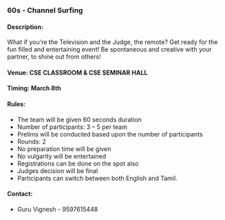### 60s - Channel Surfing

#### <!-- <i class="fas fa-edit"></i> --> Description:
  What if you're the Television and the Judge, the remote? Get ready for the fun filled and entertaining event! Be spontaneous and creative with your partner, to shine out from others!

#### <!-- <i class="fas fa-map-marker-alt"></i> --> Venue: CSE CLASSROOM & CSE SEMINAR HALL 

#### <!-- <i class="far fa-calendar-alt"></i> --> Timing: March 8th

#### Rules:  
  *	The team will be given 60 seconds duration
  *	Number of participants: 3 – 5 per team
  *	Prelims will be conducted based upon the number of participants
  *	Rounds: 2
  *	No preparation time will be given
  *	No vulgarity will be entertained
  *	Registrations can be done on the spot also
  *	Judges decision will be final
  *	Participants can switch between both English and Tamil.



#### <!-- <i class="fas fa-phone"></i> --> Contact:
  * Guru Vignesh - 9597615448
